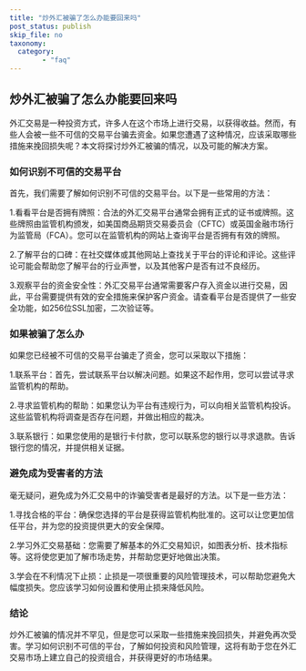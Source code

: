 ```yaml
---
title: "炒外汇被骗了怎么办能要回来吗"
post_status: publish
skip_file: no
taxonomy:
  category:
        - "faq"
---
```


## 炒外汇被骗了怎么办能要回来吗

外汇交易是一种投资方式，许多人在这个市场上进行交易，以获得收益。然而，有些人会被一些不可信的交易平台骗去资金。如果您遭遇了这种情况，应该采取哪些措施来挽回损失呢？本文将探讨炒外汇被骗的情况，以及可能的解决方案。

### 如何识别不可信的交易平台

首先，我们需要了解如何识别不可信的交易平台。以下是一些常用的方法：

1.看看平台是否拥有牌照：合法的外汇交易平台通常会拥有正式的证书或牌照。这些牌照由监管机构颁发，如美国商品期货交易委员会（CFTC）或英国金融市场行为监管局（FCA）。您可以在监管机构的网站上查询平台是否拥有有效的牌照。

2.了解平台的口碑：在社交媒体或其他网站上查找关于平台的评论和评论。这些评论可能会帮助您了解平台的行业声誉，以及其他客户是否有过不良经历。

3.观察平台的资金安全性：外汇交易平台通常需要客户存入资金以进行交易，因此，平台需要提供有效的安全措施来保护客户资金。请查看平台是否提供了一些安全功能，如256位SSL加密，二次验证等。

### 如果被骗了怎么办

如果您已经被不可信的交易平台骗走了资金，您可以采取以下措施：

1.联系平台：首先，尝试联系平台以解决问题。如果这不起作用，您可以尝试寻求监管机构的帮助。

2.寻求监管机构的帮助：如果您认为平台有违规行为，可以向相关监管机构投诉。这些监管机构将调查是否存在问题，并做出相应的裁决。

3.联系银行：如果您使用的是银行卡付款，您可以联系您的银行以寻求退款。告诉银行您的情况，并提供相关证据。

### 避免成为受害者的方法

毫无疑问，避免成为外汇交易中的诈骗受害者是最好的方法。以下是一些方法：

1.寻找合格的平台：确保您选择的平台是获得监管机构批准的。这可以让您更加信任平台，并为您的投资提供更大的安全保障。

2.学习外汇交易基础：您需要了解基本的外汇交易知识，如图表分析、技术指标等。这将使您更加了解市场走势，并帮助您更好地做出决策。

3.学会在不利情况下止损：止损是一项很重要的风险管理技术，可以帮助您避免大幅度损失。您应该学习如何设置和使用止损来降低风险。

### 结论

炒外汇被骗的情况并不罕见，但是您可以采取一些措施来挽回损失，并避免再次受害。学习如何识别不可信的平台，了解如何投资和风险管理，这将有助于您在外汇交易市场上建立自己的投资组合，并获得更好的市场结果。
